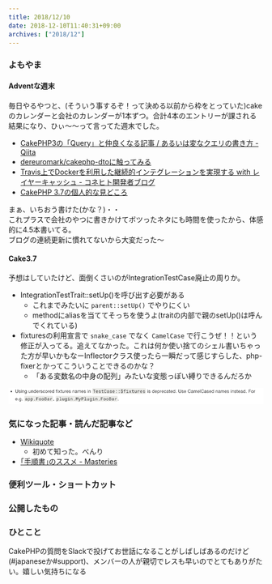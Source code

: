 ```yaml
---
title: 2018/12/10
date: 2018-12-10T11:40:31+09:00
archives: ["2018/12"]
---
```

### よもやま
#### Adventな週末
毎日やるやつと、(そういう事するぞ！って決める以前から枠をとっていた)cakeのカレンダーと会社のカレンダーが1本ずつ。合計4本のエントリーが課される結果になり、ひぃ〜〜って言ってた週末でした。

* [CakePHP3の「Query」と仲良くなる記事 / あるいは変なクエリの書き方 \- Qiita](https://qiita.com/o0h/items/01e83f0952b8c186584f)
* [dereuromark/cakephp\-dtoに触ってみる](https://cake.nichiyoubi.land/posts/27-cakephp-dto/)
* [Travis上でDockerを利用した継続的インテグレーションを実現する with レイヤーキャッシュ \- コネヒト開発者ブログ](http://tech.connehito.com/entry/travis-with-docker)
* [CakePHP 3\.7の個人的な見どころ](https://cake.nichiyoubi.land/posts/28-cakephp-3_7/)

まぁ、いちおう書けた(かな？)・・  
これプラスで会社のやつに書きかけてボツったネタにも時間を使ったから、体感的に4.5本書いてる。  
ブログの連続更新に慣れてないから大変だった〜

#### Cake3.7
予想はしていたけど、面倒くさいのがIntegrationTestCase廃止の周りか。

* IntegrationTestTrait::setUp()を呼び出す必要がある
    * これまでみたいに `parent::setUp()` でやりにくい
    * methodにaliasを当ててそっちを使うよ(traitの内部で親のsetUp()は呼んでくれている)
* fixturesの利用宣言で `snake_case` でなく `CamelCase` で行こうぜ！！という修正が入ってる。追えてなかった。これは何か使い捨てのシェル書いちゃった方が早いかもなーInflectorクラス使ったら一瞬だって感じすらした、php-fixerとかってこういうことできるのかな？
    * 「ある変数名の中身の配列」みたいな変態っぽい縛りできるんだろか

![](/images/posts/2018-12-10-15-57-50.png)

### 気になった記事・読んだ記事など
* [Wikiquote](https://ja.wikiquote.org/wiki/%E3%83%A1%E3%82%A4%E3%83%B3%E3%83%9A%E3%83%BC%E3%82%B8)
    * 初めて知った。べんり
* [｢手順書｣のススメ \- Masteries](https://papix.hatenablog.com/entry/2018/12/09/233231)

### 便利ツール・ショートカット

### 公開したもの

### ひとこと
CakePHPの質問をSlackで投げてお世話になることがしばしばあるのだけど(#japaneseか#support)、メンバーの人が親切でレスも早いのでとてもありがたい。嬉しい気持ちになる